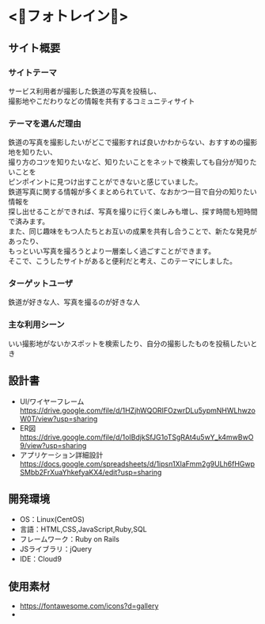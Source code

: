 # <🚆フォトレイン🚆>

## サイト概要
### サイトテーマ
サービス利用者が撮影した鉄道の写真を投稿し、<br>
撮影地やこだわりなどの情報を共有するコミュニティサイト

### テーマを選んだ理由
鉄道の写真を撮影したいがどこで撮影すれば良いかわからない、おすすめの撮影地を知りたい、<br>
撮り方のコツを知りたいなど、知りたいことをネットで検索しても自分が知りたいことを<br>
ピンポイントに見つけ出すことができないと感じていました。<br>
鉄道写真に関する情報が多くまとめられていて、なおかつ一目で自分の知りたい情報を<br>
探し出せることができれば、写真を撮りに行く楽しみも増し、探す時間も短時間で済みます。<br>
また、同じ趣味をもつ人たちとお互いの成果を共有し合うことで、新たな発見があったり、<br>
もっといい写真を撮ろうとより一層楽しく過ごすことができます。<br>
そこで、こうしたサイトがあると便利だと考え、このテーマにしました。

### ターゲットユーザ
鉄道が好きな人、写真を撮るのが好きな人

### 主な利用シーン
いい撮影地がないかスポットを検索したり、自分の撮影したものを投稿したいとき

## 設計書
- UI/ワイヤーフレーム<br>
https://drive.google.com/file/d/1HZjhWQORIFOzwrDLu5ypmNHWLhwzoW0T/view?usp=sharing
- ER図<br>
https://drive.google.com/file/d/1oIBdjkSfJG1oTSgRAt4u5wY_k4mwBwO9/view?usp=sharing
- アプリケーション詳細設計<br>
https://docs.google.com/spreadsheets/d/1ipsn1XIaFmm2g9ULh6fHGwpSMbb2FrXuaYhkefyaKX4/edit?usp=sharing

## 開発環境
- OS：Linux(CentOS)
- 言語：HTML,CSS,JavaScript,Ruby,SQL
- フレームワーク：Ruby on Rails
- JSライブラリ：jQuery
- IDE：Cloud9

## 使用素材
- https://fontawesome.com/icons?d=gallery
-